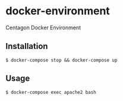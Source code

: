 # docker-environment
Centagon Docker Environment

## Installation

```
$ docker-compose stop && docker-compose up
```

## Usage

```
$ docker-compose exec apache2 bash
```
